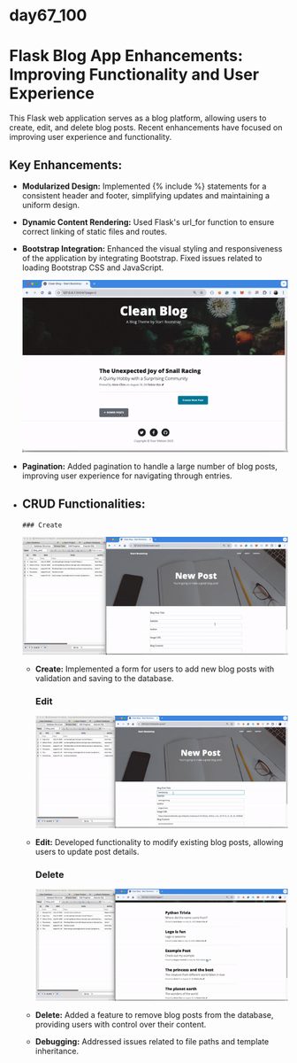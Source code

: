 # day67_100
# Flask Blog App Enhancements: Improving Functionality and User Experience
This Flask web application serves as a blog platform, allowing users to create, edit, and delete blog posts. Recent enhancements have focused on improving user experience and functionality.

## Key Enhancements:
- __Modularized Design:__ Implemented {% include %} statements for a consistent header and footer, simplifying updates and maintaining a uniform design.
- __Dynamic Content Rendering:__ Used Flask's url_for function to ensure correct linking of static files and routes.
- __Bootstrap Integration:__ Enhanced the visual styling and responsiveness of the application by integrating Bootstrap. Fixed issues related to loading Bootstrap CSS and JavaScript.

  ![](https://github.com/AlvinChin1608/day67_100/blob/main/demo-gif/pagination-ezgif.com-video-to-gif-converter.gif)
  
- __Pagination:__ Added pagination to handle a large number of blog posts, improving user experience for navigating through entries.
- __CRUD Functionalities:__
    -
      ### Create
    ![](https://github.com/AlvinChin1608/day67_100/blob/main/demo-gif/create-ezgif.com-video-to-gif-converter.gif)
    - __Create:__ Implemented a form for users to add new blog posts with validation and saving to the database.

      ### Edit
      ![](https://github.com/AlvinChin1608/day67_100/blob/main/demo-gif/Edit-ezgif.com-video-to-gif-converter.gif)
    - __Edit:__ Developed functionality to modify existing blog posts, allowing users to update post details.
      
      ### Delete
      ![](https://github.com/AlvinChin1608/day67_100/blob/main/demo-gif/delete-ezgif.com-video-to-gif-converter.gif)
    - __Delete:__ Added a feature to remove blog posts from the database, providing users with control over their content.
    - __Debugging:__ Addressed issues related to file paths and template inheritance.
